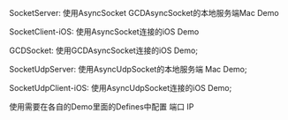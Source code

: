 





SocketServer:                  使用AsyncSocket GCDAsyncSocket的本地服务端Mac Demo    

SocketClient-iOS:              使用AsyncSocket连接的iOS Demo

GCDSocket:                     使用GCDAsyncSocket连接的iOS Demo;





SocketUdpServer:               使用AsyncUdpSocket的本地服务端 Mac Demo;

SocketUdpClient-iOS:           使用AsyncUdpSocket连接的iOS Demo;





使用需要在各自的Demo里面的Defines中配置  端口 IP
